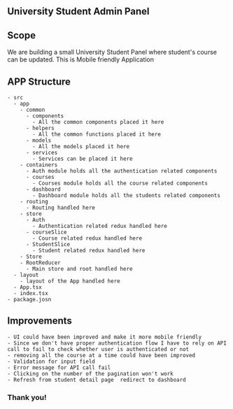 ## University Student Admin Panel

## Scope

We are building a small University Student Panel where student's course can be updated.
This is Mobile friendly Application

## APP Structure

    - src
      - app
        - common
          - components
            - All the common components placed it here
          - helpers
            - All the common functions placed it here
          - models
            - All the models placed it here
          - services
            - Services can be placed it here
        - containers
          - Auth module holds all the authentication related components
          - courses
            - Courses module holds all the course related components
          - dashboard
            - Dashboard module holds all the students related components
        - routing
          - Routing handled here
        - store
          - Auth
            - Authentication related redux handled here
          - courseSlice
            - Course related redux handled here
          - StudentSlice
            - Student related redux handled here
        - Store
        - RootReducer
          - Main store and root handled here
      - layout
        - layout of the App handled here
      - App.tsx
      - index.tsx
    - package.josn




## Improvements
    - UI could have been improved and make it more mobile friendly
    - Since we don't have proper authentication flow I have to rely on API call to fail to check whether user is authenticated or not
    - removing all the course at a time could have been improved
    - Validation for input field
    - Error message for API call fail
    - Clicking on the number of the pagination won't work
    - Refresh from student detail page  redirect to dashboard

    



### Thank you!